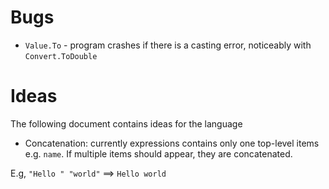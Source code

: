 # Bugs
- `Value.To` - program crashes if there is a casting error, noticeably with `Convert.ToDouble`

# Ideas

The following document contains ideas for the language

- Concatenation: currently expressions contains only one top-level items e.g. `name`. If multiple items should appear, they are concatenated.

E.g, `"Hello " "world"` ==> `Hello world`
